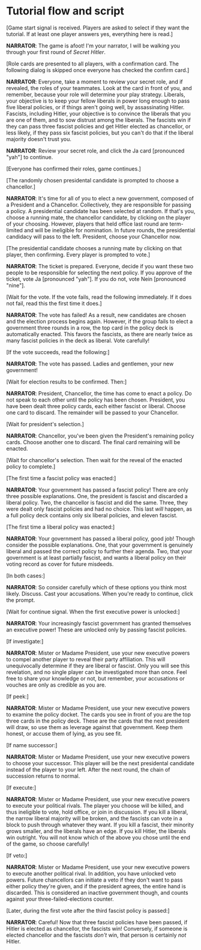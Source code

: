 Tutorial flow and script
===========================

[Game start signal is received. Players are asked to select if they want the tutorial. If at least one player answers yes, everything here is read.]

**NARRATOR**: The game is afoot! I'm your narrator, I will be walking you through your first round of *Secret Hitler*.

[Role cards are presented to all players, with a confirmation card. The following dialog is skipped once everyone has checked the confirm card.]

**NARRATOR**: Everyone, take a moment to review your secret role, and if revealed, the roles of your teammates. Look at the card in front of you, and remember, because your role will determine your play strategy. Liberals, your objective is to keep your fellow liberals in power long enough to pass five liberal policies, or if things aren't going well, by assassinating Hitler. Fascists, including Hitler, your objective is to convince the liberals that you are one of them, and to sow distrust among the liberals. The fascists win if they can pass three fascist policies and get Hitler elected as chancellor, or less likely, if they pass six fascist policies, but you can't do that if the liberal majority doesn't trust you.

**NARRATOR**: Review your secret role, and click the Ja card [pronounced "yah"] to continue.

[Everyone has confirmed their roles, game continues.]


[The randomly chosen presidental candidate is prompted to choose a chancellor.]

**NARRATOR**: It's time for all of you to elect a new government, composed of a President and a Chancellor. Collectively, they are responsible for passing a policy. A presidential candidate has been selected at random. If that's you, choose a running mate, the chancellor candidate, by clicking on the player of your choosing. However, players that held office last round are term-limited and will be ineligible for nomination. In future rounds, the presidential candidacy will pass to the left. President, choose your Chancellor now.

[The presidential candidate chooses a running mate by clicking on that player, then confirming. Every player is prompted to vote.]

**NARRATOR**: The ticket is prepared. Everyone, decide if you want these two people to be responsible for selecting the next policy. If you approve of the ticket, vote Ja [pronounced "yah"]. If you do not, vote Nein [pronounced "nine"].

[Wait for the vote. If the vote fails, read the following immediately. If it does not fail, read this the first time it does.]

**NARRATOR**: The vote has failed! As a result, new candidates are chosen and the election process begins again. However, if the group fails to elect a government three rounds in a row, the top card in the policy deck is automatically enacted. This favors the fascists, as there are nearly twice as many fascist policies in the deck as liberal. Vote carefully!

[If the vote succeeds, read the following:]

**NARRATOR**: The vote has passed. Ladies and gentlemen, your new government!

[Wait for election results to be confirmed. Then:]

**NARRATOR**: President, Chancellor, the time has come to enact a policy. Do not speak to each other until the policy has been chosen. President, you have been dealt three policy cards, each either fascist or liberal. Choose one card to discard. The remainder will be passed to your Chancellor.

[Wait for president's selection.]

**NARRATOR**: Chancellor, you've been given the President's remaining policy cards. Choose another one to discard. The final card remaining will be enacted.

[Wait for chancellor's selection. Then wait for the reveal of the enacted policy to complete.]

[The first time a fascist policy was enacted:]

**NARRATOR**: Your government has passed a fascist policy! There are only three possible explanations. One, the president is fascist and discarded a liberal policy. Two, the chancellor is fascist and did the same. Three, they were dealt only fascist policies and had no choice. This last *will* happen, as a full policy deck contains only six liberal policies, and eleven fascist. 

[The first time a liberal policy was enacted:]

**NARRATOR**: Your government has passed a liberal policy, good job! Though consider the possible explanations. One, that your government is genuinely liberal and passed the correct policy to further their agenda. Two, that your government is at least partially fascist, and wants a liberal policy on their voting record as cover for future misdeeds.

[In both cases:]

**NARRATOR**: So consider carefully which of these options you think most likely. Discuss. Cast your accusations. When you're ready to continue, click the prompt.

[Wait for continue signal. When the first executive power is unlocked:]

**NARRATOR**: Your increasingly fascist government has granted themselves an executive power! These are unlocked only by passing fascist policies.

[If investigate:]

**NARRATOR**: Mister or Madame President, use your new executive powers to compel another player to reveal their party affiliation. This will unequivocally determine if they are liberal or fascist. Only you will see this revelation, and no single player can be investigated more than once. Feel free to share your knowledge or not, but remember, your accusations or vouches are only as credible as you are.

[If peek:]

**NARRATOR**: Mister or Madame President, use your new executive powers to examine the policy docket. The cards you see in front of you are the top three cards in the policy deck. These are the cards that the next president will draw, so use them as leverage against that government. Keep them honest, or accuse them of lying, as you see fit.

[If name successor:]

**NARRATOR**: Mister or Madame President, use your new executive powers to choose your successor. This player will be the next presidental candidate instead of the player to your left. After the next round, the chain of succession returns to normal.

[If execute:]

**NARRATOR**: Mister or Madame President, use your new executive powers to execute your political rivals. The player you choose will be killed, and thus ineligible to vote, hold office, or join in discussion. If you kill a liberal, the narrow liberal majority will be broken, and the fascists can vote in a block to push through whatever they want. If you kill a fascist, their minority grows smaller, and the liberals have an edge. If you kill Hitler, the liberals win outright. You will not know which of the above you chose until the end of the game, so choose carefully!

[If veto:]

**NARRATOR**: Mister or Madame President, use your new executive powers to execute another political rival. In addition, you have unlocked veto powers. Future chancellors can initiate a veto if they don't want to pass either policy they're given, and if the president agrees, the entire hand is discarded. This is considered an inactive government though, and counts against your three-failed-elections counter.

[Later, during the first vote after the third fascist policy is passed:]

**NARRATOR**: Careful! Now that three fascist policies have been passed, if Hitler is elected as chancellor, the fascists win! Conversely, if someone is elected chancellor and the fascists *don't* win, that person is certainly *not* Hitler.